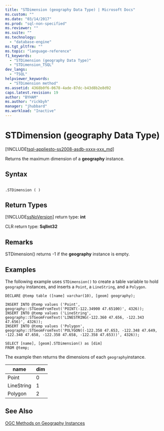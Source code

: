 ```yaml
---
title: "STDimension (geography Data Type) | Microsoft Docs"
ms.custom: ""
ms.date: "03/14/2017"
ms.prod: "sql-non-specified"
ms.reviewer: ""
ms.suite: ""
ms.technology: 
  - "database-engine"
ms.tgt_pltfrm: ""
ms.topic: "language-reference"
f1_keywords: 
  - "STDimension (geography Data Type)"
  - "STDimension_TSQL"
dev_langs: 
  - "TSQL"
helpviewer_keywords: 
  - "STDimension method"
ms.assetid: 4368b0f6-0678-4ade-87dc-b43d8b2e8d92
caps.latest.revision: 19
author: "BYHAM"
ms.author: "rickbyh"
manager: "jhubbard"
ms.workload: "Inactive"
---
```

# STDimension (geography Data Type)
[!INCLUDE[tsql-appliesto-ss2008-asdb-xxxx-xxx_md](../../includes/tsql-appliesto-ss2008-asdb-xxxx-xxx-md.md)]

  Returns the maximum dimension of a **geography** instance.  
  
## Syntax  
  
```  
  
.STDimension ( )  
```  
  
## Return Types  
 [!INCLUDE[ssNoVersion](../../includes/ssnoversion-md.md)] return type: **int**  
  
 CLR return type: **SqlInt32**  
  
## Remarks  
 STDimension() returns -1 if the **geography** instance is empty.  
  
## Examples  
 The following example uses `STDimension()` to create a table variable to hold `geography` instances, and inserts a `Point`, a `LineString`, and a `Polygon`.  
  
```  
DECLARE @temp table ([name] varchar(10), [geom] geography);  
  
INSERT INTO @temp values ('Point', geography::STGeomFromText('POINT(-122.34900 47.65100)', 4326));  
INSERT INTO @temp values ('LineString', geography::STGeomFromText('LINESTRING(-122.360 47.656, -122.343 47.656)', 4326));  
INSERT INTO @temp values ('Polygon', geography::STGeomFromText('POLYGON((-122.358 47.653, -122.348 47.649, -122.348 47.658, -122.358 47.658, -122.358 47.653))', 4326));  
  
SELECT [name], [geom].STDimension() as [dim]  
FROM @temp;  
```  
  
 The example then returns the dimensions of each `geography`instance.  
  
|name|dim|  
|----------|---------|  
|Point|0|  
|LineString|1|  
|Polygon|2|  
  
## See Also  
 [OGC Methods on Geography Instances](../../t-sql/spatial-geography/ogc-methods-on-geography-instances.md)  
  
  
